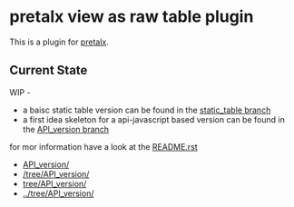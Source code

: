 # pretalx view as raw table plugin

This is a plugin for [pretalx](https://github.com/pretalx/pretalx).

## Current State

WIP -
- a baisc static table version can be found in the [static_table branch](tree/static_table/)
- a first idea skeleton for a api-javascript based version can be found in the [API_version branch](tree/API_version/)

for mor information have a look at the [README.rst](README.rst)


- [API_version/](API_version/)
- [/tree/API_version/](/tree/API_version/)
- [tree/API_version/](tree/API_version/)
- [../tree/API_version/](../tree/API_version/)
